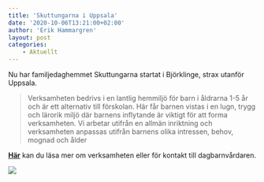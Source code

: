 ```yaml
---
title: 'Skuttungarna i Uppsala'
date: '2020-10-06T13:21:00+02:00'
author: 'Erik Hammargren'
layout: post
categories:
    - Aktuellt
---
```


Nu har familjedaghemmet Skuttungarna startat i Björklinge, strax utanför Uppsala.

> Verksamheten bedrivs i en lantlig hemmiljö för barn i åldrarna 1-5 år och är ett alternativ till förskolan. Här får barnen vistas i en lugn, trygg och lärorik miljö där barnens inflytande är viktigt för att forma verksamheten. Vi arbetar utifrån en allmän inriktning och verksamheten anpassas utifrån barnens olika intressen, behov, mognad och ålder

**[Här](http://skuttungarna.xn--dagbarnvrdare-wfb.se/)** kan du läsa mer om verksamheten eller för kontakt till dagbarnvårdaren.

[![](https://www.cforetaget.se/wp-content/uploads/2020/10/9037-2048x1365-1.jpg)](https://www.cforetaget.se/wp-content/uploads/2020/10/9037-2048x1365-1.jpg)